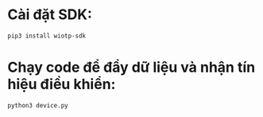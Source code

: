 # Cài đặt SDK:
```
pip3 install wiotp-sdk
```
# Chạy code để đẩy dữ liệu và nhận tín hiệu điều khiển:
```
python3 device.py
```
